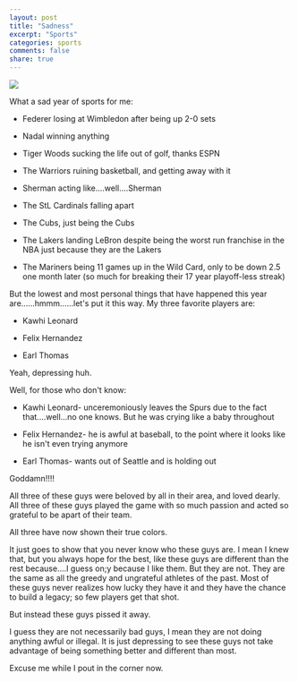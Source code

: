 ```yaml
---
layout: post
title: "Sadness"
excerpt: "Sports"
categories: sports
comments: false
share: true
---
```


![](https://media.npr.org/assets/img/2016/03/29/ap_090911089838_sq-3271237f28995f6530d9634ff27228cae88e3440-s800-c85.jpg)




What a sad year of sports for me:


- Federer losing at Wimbledon after being up 2-0 sets

- Nadal winning anything

- Tiger Woods sucking the life out of golf, thanks ESPN

- The Warriors ruining basketball, and getting away with it

- Sherman acting like....well....Sherman

- The StL Cardinals falling apart

- The Cubs, just being the Cubs

- The Lakers landing LeBron despite being the worst run franchise in the NBA just because they are the Lakers

- The Mariners being 11 games up in the Wild Card, only to be down 2.5 one month later (so much for breaking their 17 year playoff-less streak)


But the lowest and most personal things that have happened this year are......hmmm......let's put it this way. My three favorite players are:

- Kawhi Leonard

- Felix Hernandez

- Earl Thomas



Yeah, depressing huh.


Well, for those who don't know:


- Kawhi Leonard- unceremoniously leaves the Spurs due to the fact that....well...no one knows. But he was crying like a baby throughout

- Felix Hernandez- he is awful at baseball, to the point where it looks like he isn't even trying anymore

- Earl Thomas- wants out of Seattle and is holding out




Goddamn!!!! 


All three of these guys were beloved by all in their area, and loved dearly. All three of these guys played the game with so much passion and acted so grateful to be apart of their team.


All three have now shown their true colors. 


It just goes to show that you never know who these guys are. I mean I knew that, but you always hope for the best, like these guys are different than the rest because....I guess on;y because I like them. But they are not. They are the same as all the greedy and ungrateful athletes of the past. Most of these guys never realizes how lucky they have it and they have the chance to build a legacy; so few players get that shot.


But instead these guys pissed it away.


I guess they are not necessarily bad guys, I mean they are not doing anything awful or illegal. It is just depressing to see these guys not take advantage of being something better and different than most.



Excuse me while I pout in the corner now.









